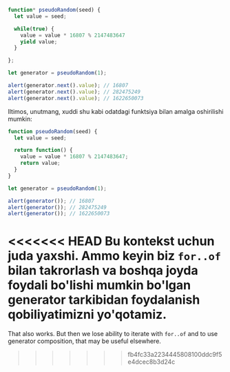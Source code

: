 ```js run demo
function* pseudoRandom(seed) {
  let value = seed;

  while(true) {
    value = value * 16807 % 2147483647
    yield value;
  }

};

let generator = pseudoRandom(1);

alert(generator.next().value); // 16807
alert(generator.next().value); // 282475249
alert(generator.next().value); // 1622650073
```

Iltimos, unutmang, xuddi shu kabi odatdagi funktsiya bilan amalga oshirilishi mumkin:

```js run
function pseudoRandom(seed) {
  let value = seed;

  return function() {
    value = value * 16807 % 2147483647;
    return value;
  }
}

let generator = pseudoRandom(1);

alert(generator()); // 16807
alert(generator()); // 282475249
alert(generator()); // 1622650073
```

<<<<<<< HEAD
Bu kontekst uchun juda yaxshi. Ammo keyin biz `for..of` bilan takrorlash va boshqa joyda foydali bo'lishi mumkin bo'lgan generator tarkibidan foydalanish qobiliyatimizni yo'qotamiz.
=======
That also works. But then we lose ability to iterate with `for..of` and to use generator composition, that may be useful elsewhere.
>>>>>>> fb4fc33a2234445808100ddc9f5e4dcec8b3d24c
